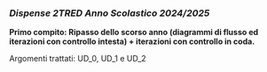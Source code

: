 ### *Dispense 2TRED Anno Scolastico 2024/2025*

**Primo compito: Ripasso dello scorso anno (diagrammi di flusso ed iterazioni con controllo intesta) + iterazioni con controllo in coda.** 

Argomenti trattati: UD_0, UD_1 e UD_2
